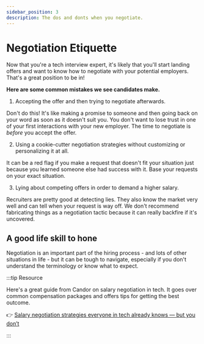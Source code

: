 ```yaml
---
sidebar_position: 3
description: The dos and donts when you negotiate.
---
```


# Negotiation Etiquette

Now that you're a tech interview expert, it's likely that you'll start landing offers and want to know how to negotiate with your potential employers. That's a great position to be in!

**Here are some common mistakes we see candidates make.**

1. Accepting the offer and then trying to negotiate afterwards.  

Don't do this! It's like making a promise to someone and then going back on your word as soon as it doesn't suit you. You don't want to lose trust in one of your first interactions with your new employer. The time to negotiate is _before_ you accept the offer.

2. Using a cookie-cutter negotiation strategies without customizing or personalizing it at all.

It can be a red flag if you make a request that doesn't fit your situation just because you learned someone else had success with it. Base your requests on your exact situation.

3. Lying about competing offers in order to demand a higher salary.

Recruiters are pretty good at detecting lies. They also know the market very well and can tell when your request is way off. We don't recommend fabricating things as a negotiation tactic because it can really backfire if it's uncovered.

## A good life skill to hone

Negotiation is an important part of the hiring process - and lots of other situations in life - but it can be tough to navigate, especially if you don't understand the terminology or know what to expect.

:::tip Resource

Here's a great guide from Candor on salary negotiation in tech. It goes over common compensation packages and offers tips for getting the best outcome.

👉 [Salary negotiation strategies everyone in tech already knows — but you don’t](https://candor.co/guides/salary-negotiation)

:::
